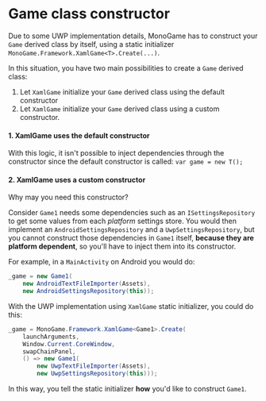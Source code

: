 # Game class constructor
Due to some UWP implementation details, MonoGame has to construct your `Game` derived class by itself, using a static initializer `MonoGame.Framework.XamlGame<T>.Create(...)`.

In this situation, you have two main possibilities to create a `Game` derived class:

1. Let `XamlGame` initialize your `Game` derived class using the default constructor
2. Let `XamlGame` initialize your `Game` derived class using a custom constructor.

#### 1. XamlGame uses the default constructor

With this logic, it isn't possible to inject dependencies through the constructor since the default constructor is called:
 `var game = new T();`



#### 2. XamlGame uses a custom constructor

Why may you need this constructor?

Consider `Game1` needs some dependencies such as an `ISettingsRepository` to get some values from each *platform* settings store. You would then implement an `AndroidSettingsRepository` and a `UwpSettingsRepository`, but you cannot construct those dependencies in `Game1` itself, **because they are platform dependent**, so you'll have to inject them into its constructor.

For example, in a `MainActivity` on Android you would do:

```csharp
_game = new Game1(
    new AndroidTextFileImporter(Assets),
    new AndroidSettingsRepository(this));
```

With the UWP implementation using `XamlGame` static initializer, you could do this:

```csharp
_game = MonoGame.Framework.XamlGame<Game1>.Create(
	launchArguments,
	Window.Current.CoreWindow,
	swapChainPanel,
	() => new Game1(
		new UwpTextFileImporter(Assets),
		new UwpSettingsRepository(this)));
```

In this way, you tell the static initializer **how** you'd like to construct `Game1`.


